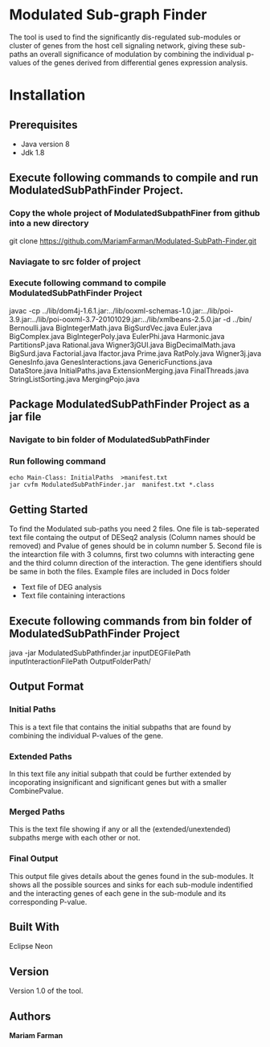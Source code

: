 # Modulated Sub-graph Finder

The tool is used to find the significantly dis-regulated sub-modules or cluster of genes from the host cell signaling network, giving these sub-paths an overall significance of modulation by combining the individual p-values of the genes derived from differential genes expression analysis. 

# Installation

## Prerequisites

* Java version 8
* Jdk 1.8

## Execute following commands to compile and run ModulatedSubPathFinder Project.

### Copy the whole project of ModulatedSubpathFiner from github into a new directory

git clone https://github.com/MariamFarman/Modulated-SubPath-Finder.git

### Naviagate to src folder of project
### Execute following command to compile ModulatedSubPathFinder Project

javac -cp ../lib/dom4j-1.6.1.jar:../lib/ooxml-schemas-1.0.jar:../lib/poi-3.9.jar:../lib/poi-ooxml-3.7-20101029.jar:../lib/xmlbeans-2.5.0.jar -d ../bin/ Bernoulli.java BigIntegerMath.java BigSurdVec.java Euler.java BigComplex.java BigIntegerPoly.java EulerPhi.java Harmonic.java PartitionsP.java Rational.java Wigner3jGUI.java BigDecimalMath.java BigSurd.java Factorial.java Ifactor.java Prime.java RatPoly.java Wigner3j.java GenesInfo.java GenesInteractions.java GenericFunctions.java DataStore.java InitialPaths.java ExtensionMerging.java FinalThreads.java StringListSorting.java MergingPojo.java

## Package ModulatedSubPathFinder Project as a jar file

### Navigate to bin folder of ModulatedSubPathFinder
### Run following command

    echo Main-Class: InitialPaths  >manifest.txt
    jar cvfm ModulatedSubPathFinder.jar  manifest.txt *.class



## Getting Started

To find the Modulated sub-paths you need 2 files. One file is tab-seperated text file containg the output of DESeq2 analysis (Column names should be removed) and Pvalue of genes should be in column number 5. Second file is the intearction file with 3 columns, first two columns with interacting gene and the third column direction of the interaction. The gene identifiers should be same in both the files. Example files are included in Docs folder

* Text file of DEG analysis 
* Text file containing interactions 

## Execute following commands from bin folder of ModulatedSubPathFinder Project

java -jar ModulatedSubPathfinder.jar inputDEGFilePath inputInteractionFilePath OutputFolderPath/

## Output Format

### Initial Paths 

This is a text file that contains the initial subpaths that are found by combining the individual P-values of the gene.

### Extended Paths

In this text file any initial subpath that could be further extended by incoporating insignificant and significant genes but with a smaller CombinePvalue.

### Merged Paths

This is the text file showing if any or all the (extended/unextended) subpaths merge with each other or not.

### Final Output

This output file gives details about the genes found in the sub-modules. It shows all the possible sources and sinks for each sub-module indentified and the interacting genes of each gene in the sub-module and its corresponding P-value.


## Built With

Eclipse Neon

## Version

Version 1.0 of the tool.

## Authors

**Mariam Farman** 




